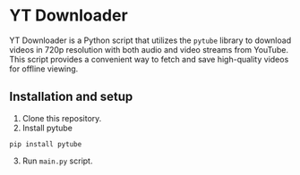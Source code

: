 # YT Downloader
YT Downloader is a Python script that utilizes the `pytube` library to download videos in 720p resolution with both audio and video streams from YouTube. This script provides a convenient way to fetch and save high-quality videos for offline viewing. 

## Installation and setup
1. Clone this repository.
2. Install pytube
```
pip install pytube 
```
3. Run `main.py` script.
